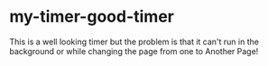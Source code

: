 # my-timer-good-timer
This is a well looking timer but the problem is that it can't run in the background or while changing the page from one to Another Page!

